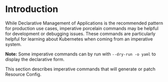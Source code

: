# Introduction

While Declarative Management of Applications is the recommended pattern for production
use cases, imperative porcelain commands may be helpful for development or debugging
issues.  These commands are particularly helpful for learning about Kubernetes when coming
from an imperative system.

**Note:** Some imperative commands can by run with `--dry-run -o yaml` to display the declarative
form.

This section describes imperative commands that will generate or patch Resource Config.
